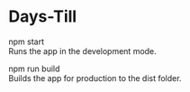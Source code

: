 # Days-Till
npm start
<br>
Runs the app in the development mode.

npm run build
<br>
Builds the app for production to the dist folder.

